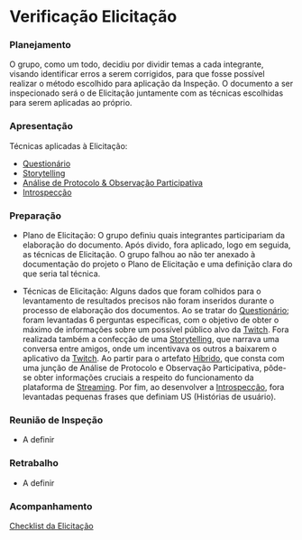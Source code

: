 # Verificação Elicitação

### Planejamento
O grupo, como um todo, decidiu por dividir temas a cada integrante, visando identificar erros a serem corrigidos, para que fosse possível realizar o método escolhido para aplicação da Inspeção. O documento a ser inspecionado será o de Elicitação juntamente com as técnicas escolhidas para serem aplicadas ao próprio.

### Apresentação
Técnicas aplicadas à Elicitação: 
* [Questionário](https://github.com/gabrielziegler3/Requisitos-2018-1/wiki/Questionario)
* [Storytelling](https://github.com/gabrielziegler3/Requisitos-2018-1/wiki/Storytelling)
* [Análise de Protocolo & Observação Participativa](https://github.com/gabrielziegler3/Requisitos-2018-1/wiki/H%C3%ADbrido-(An%C3%A1lise-de-Protocolo--&-Observa%C3%A7%C3%A3o-Participativa))
* [Introspecção](https://github.com/gabrielziegler3/Requisitos-2018-1/wiki/Introspecção)

### Preparação

* Plano de Elicitação: O grupo definiu quais integrantes participariam da elaboração do documento. Após divido, fora aplicado, logo em seguida, as técnicas de Elicitação. O grupo falhou ao não ter anexado à documentação do projeto o Plano de Elicitação e uma definição clara do que seria tal técnica.


* Técnicas de Elicitação: Alguns dados que foram colhidos para o levantamento de resultados precisos não foram inseridos durante o processo de elaboração dos documentos. Ao se tratar do [Questionário](https://github.com/gabrielziegler3/Requisitos-2018-1/wiki/Questionario); foram levantadas 6 perguntas específicas, com o objetivo de obter o máximo de informações sobre um possível público alvo da [Twitch](https://github.com/gabrielziegler3/Requisitos-2018-1/wiki/Twitch). Fora realizada também a confecção de uma [Storytelling](https://github.com/gabrielziegler3/Requisitos-2018-1/wiki/Storytelling), que narrava uma conversa entre amigos, onde um incentivava os outros a baixarem o aplicativo da [Twitch](https://github.com/gabrielziegler3/Requisitos-2018-1/wiki/Twitch). Ao partir para o artefato [Híbrido](https://github.com/gabrielziegler3/Requisitos-2018-1/wiki/H%C3%ADbrido-(An%C3%A1lise-de-Protocolo--&-Observa%C3%A7%C3%A3o-Participativa)), que consta com uma junção de Análise de Protocolo e Observação Participativa, pôde-se obter informações cruciais a respeito do funcionamento da plataforma de [Streaming](https://github.com/gabrielziegler3/Requisitos-2018-1/wiki/Streaming). Por fim, ao desenvolver a [Introspecção](https://github.com/gabrielziegler3/Requisitos-2018-1/wiki/Introspec%C3%A7%C3%A3o), fora levantadas pequenas frases que definiam US (Histórias de usuário).

### Reunião de Inspeção
* A definir

### Retrabalho
* A definir

### Acompanhamento

[Checklist da Elicitação]()
